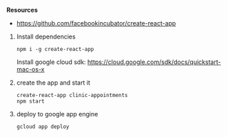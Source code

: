 **Resources**

* https://github.com/facebookincubator/create-react-app

1. Install dependencies
   
   ```
   npm i -g create-react-app
   ```
   
   Install google cloud sdk: https://cloud.google.com/sdk/docs/quickstart-mac-os-x

2. create the app and start it

   ```
   create-react-app clinic-appointments
   npm start
   ```

3. deploy to google app engine

   ```
   gcloud app deploy
   ```
